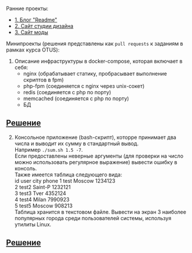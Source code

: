 Ранние проекты:  
- [1. Блог "Readme"](https://github.com/EvgenyRomanov/readme.git)  
- [2. Сайт студии дизайна](https://github.com/EvgenyRomanov/studio_website.git)  
- [3. Сайт моды](https://github.com/EvgenyRomanov/bitrix.git)  

Минипроекты (решения представлены как `pull requests` к заданиям в рамках курса OTUS):  
1)  Описание инфраструктуры в docker-compose, которая включает в себя:
    - nginx (обрабатывает статику, пробрасывает выполнение скриптов в fpm)
    - php-fpm (соединяется с nginx через unix-сокет)
    - redis (соединяется с php по порту)
    - memcached (соединяется с php по порту)
    - БД

   [**Решение**](https://github.com/otusteamedu/PHP_2023/pull/412)  
   ---  

2) Консольное приложение (bash-скрипт), которре принимает два числа и выводит их сумму в стандартный вывод.  
   Например `./sum.sh 1.5 -7`.  
Если предоставлены неверные аргументы (для проверки на число можно использовать регулярное выражение) вывести ошибку в консоль.  
Также имеется таблица следующего вида:  
id user city phone
1 test Moscow 1234123  
2 test2 Saint-P 1232121  
3 test3 Tver 4352124  
4 test4 Milan 7990923  
5 test5 Moscow 908213  
Таблица хранится в текстовом файле.
Вывести на экран 3 наиболее популярных города среди пользователей системы, используя утилиты Linux.

[**Решение**](https://github.com/otusteamedu/PHP_2023/pull/446)
--- 

